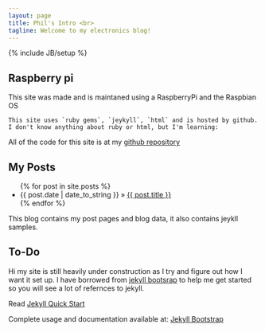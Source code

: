 ```yaml
---
layout: page
title: Phil's Intro <br>
tagline: Welcome to my electronics blog!
---
```

{% include JB/setup %}

## Raspberry pi
This site was made and is maintaned using a RaspberryPi and the Raspbian OS
    
    This site uses `ruby gems`, `jeykyll`, `html` and is hosted by github.
    I don't know anything about ruby or html, but I'm learning:
    
All of the code for this site is at my [github repository](http://github.com/philwilliammee/philwilliammee.github.com)
    
## My Posts

<ul class="posts">
  {% for post in site.posts %}
    <li><span>{{ post.date | date_to_string }}</span> &raquo; <a href="{{ BASE_PATH }}{{ post.url }}">{{ post.title }}</a></li>
  {% endfor %}
</ul>

This blog contains my post pages and blog data, it also contains jeykll samples.

## To-Do

Hi my site is still heavily under construction as I try and figure out how I want it set up.
I have borrowed from [jekyll bootsrap](http://github.com/plusjade/jekyll-bootstrap) to help me get started so you will see a lot of refernces to jekyll.

Read [Jekyll Quick Start](http://jekyllbootstrap.com/usage/jekyll-quick-start.html)

Complete usage and documentation available at: [Jekyll Bootstrap](http://jekyllbootstrap.com)



